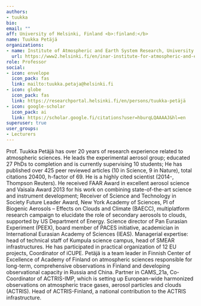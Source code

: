 ```yaml
---
authors:
- tuukka
bio:
email: ""
aff: University of Helsinki, Finland <b>:finland:</b>
name: Tuukka Petäjä
organizations:
- name: Institute of Atmospheric and Earth System Research, University of Helsinki
  url: https://www2.helsinki.fi/en/inar-institute-for-atmospheric-and-earth-system-research
role: Professor
social:
- icon: envelope
  icon_pack: fas
  link: mailto:tuukka.petaja@helsinki.fi
- icon: globe
  icon_pack: fas
  link: https://researchportal.helsinki.fi/en/persons/tuukka-petäjä
- icon: google-scholar
  icon_pack: ai
  link: https://scholar.google.fi/citations?user=hburqLQAAAAJ&hl=en
superuser: true
user_groups:
- Lecturers
---
```


Prof. Tuukka Petäjä has over 20 years of research experience related to atmospheric sciences. He leads the experimental aerosol group; educated 27 PhDs to completion and is currently supervising 10 students; He has published over 425 peer reviewed articles (10 in Science, 9 in Nature), total citations 20400, h-factor of 69. He is a highly cited scientist (2014-, Thompson Reuters). He received FAAR Award in excellent aerosol science and Vaisala Award 2013 for his work on combining state-of-the-art science and instrument development; Receiver of Science and Technology in Society Future Leader Award, New York Academy of Sciences, PI of Biogenic Aerosols – Effects on Clouds and Climate (BAECC), multiplatform research campaign to elucidate the role of secondary aerosols to clouds, supported by US Department of Energy. Science director of Pan Eurasian Experiment (PEEX), board member of PACES initiative, academician in International Eurasian Academy of Sciences (IEAS). Managerial expertise: head of technical staff of Kumpula science campus, head of SMEAR infrastructures. He has participated in practical organization of 12 EU projects, Coordinator of iCUPE. Petäjä is a team leader in Finnish Center of Excellence of Academy of Finland on atmospheric sciences responsible for long-term, comprehensive observations in Finland and developing observational capacity in Russia and China. Partner in CAMS_21a, Co-Coordinator of ACTRIS-IMP, which is setting up European-wide harmonized observations on atmospheric trace gases, aerosol particles and clouds (ACTRIS). Head of ACTRIS-Finland, a national contribution to the ACTRIS infrastructure.